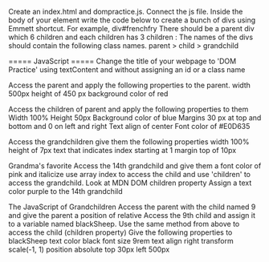 Create an index.html and dompractice.js. Connect the js file.
Inside the body of your element write the code below to create a bunch of divs using Emmett shortcut.
For example, div#frenchfry
There should be a parent div which 6 children and each children has 3 children :
The names of the divs should contain the following class names.
parent > child > grandchild

===== JavaScript =====
Change the title of your webpage to 'DOM Practice' using textContent and without assigning an id or a class name


Access the parent and apply the following properties to the parent.
width 500px
height of 450 px
background color of red


Access the children of parent and apply the following properties to them
Width 100%
Height 50px
Background color of blue
Margins 30 px at top and bottom and 0 on left and right
Text align of center
Font color of #E0D635


Access the grandchildren give them the following properties
width 100%
height of 7px
text that indicates index starting at 1
margin top of 10px


Grandma's favorite
Access the 14th grandchild and give them a font color of pink and italicize
use array index to access the child and use 'children' to access the grandchild.
Look at MDN DOM children property
Assign a text color purple to the 14th grandchild


The JavaScript of Grandchildren
Access the parent with the child named 9 and give the parent a position of relative
Access the 9th child and assign it to a variable named blackSheep. Use the same method from above to access the child (children property)
Give the following properties to blackSheep
text color black
font size 9rem
text align right
transform scale(-1, 1)
position absolute
top 30px
left 500px